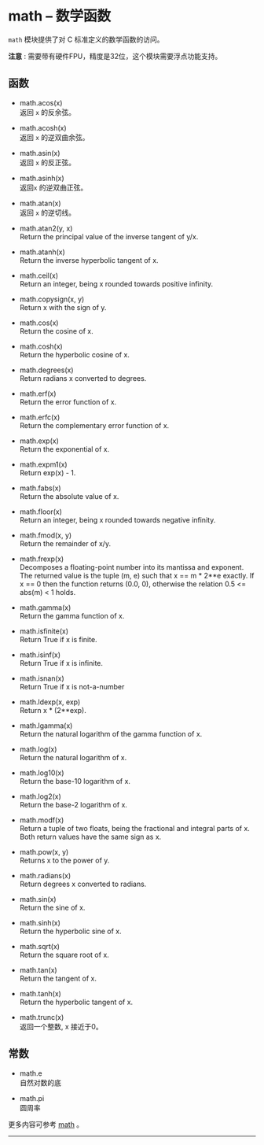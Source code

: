 # **math** – 数学函数
`math` 模块提供了对 C 标准定义的数学函数的访问。

**注意** : 需要带有硬件FPU，精度是32位，这个模块需要浮点功能支持。

## 函数

- math.acos(x)  
  返回 ``x`` 的反余弦。

- math.acosh(x)  
  返回 ``x`` 的逆双曲余弦。

- math.asin(x)  
  返回 ``x`` 的反正弦。

- math.asinh(x)  
  返回``x`` 的逆双曲正弦。

- math.atan(x)  
  返回 ``x`` 的逆切线。

- math.atan2(y, x)  
  Return the principal value of the inverse tangent of y/x.

- math.atanh(x)  
  Return the inverse hyperbolic tangent of x.

- math.ceil(x)  
  Return an integer, being x rounded towards positive infinity.

- math.copysign(x, y)  
  Return x with the sign of y.

- math.cos(x)  
  Return the cosine of x.

- math.cosh(x)  
  Return the hyperbolic cosine of x.

- math.degrees(x)  
  Return radians x converted to degrees.

- math.erf(x)  
  Return the error function of x.

- math.erfc(x)  
  Return the complementary error function of x.

- math.exp(x)  
  Return the exponential of x.

- math.expm1(x)  
  Return exp(x) - 1.

- math.fabs(x)  
  Return the absolute value of x.

- math.floor(x)  
  Return an integer, being x rounded towards negative infinity.

- math.fmod(x, y)  
  Return the remainder of x/y.

- math.frexp(x)  
  Decomposes a floating-point number into its mantissa and exponent. The returned value is the tuple (m, e) such that x == m * 2**e exactly. If x == 0 then the function returns (0.0, 0), otherwise the relation 0.5 <= abs(m) < 1 holds.

- math.gamma(x)  
  Return the gamma function of x.

- math.isfinite(x)  
  Return True if x is finite.

- math.isinf(x)  
  Return True if x is infinite.

- math.isnan(x)  
  Return True if x is not-a-number

- math.ldexp(x, exp)  
  Return x * (2**exp).

- math.lgamma(x)  
  Return the natural logarithm of the gamma function of x.

- math.log(x)  
  Return the natural logarithm of x.

- math.log10(x)  
  Return the base-10 logarithm of x.

- math.log2(x)  
  Return the base-2 logarithm of x.

- math.modf(x)  
  Return a tuple of two floats, being the fractional and integral parts of x. Both return values have the same sign as x.

- math.pow(x, y)  
  Returns x to the power of y.

- math.radians(x)  
  Return degrees x converted to radians.

- math.sin(x)  
  Return the sine of x.

- math.sinh(x)  
  Return the hyperbolic sine of x.

- math.sqrt(x)  
  Return the square root of x.

- math.tan(x)  
  Return the tangent of x.

- math.tanh(x)  
  Return the hyperbolic tangent of x.

- math.trunc(x)  
  返回一个整数, x 接近于0。

## 常数

- math.e  
  自然对数的底

- math.pi  
  圆周率
  
更多内容可参考  [math](https://docs.python.org/3.5/library/math.html?highlight=math#module-math) 。

----------